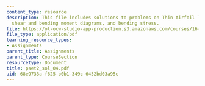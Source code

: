 ```yaml
---
content_type: resource
description: This file includes solutions to problems on Thin Airfoil Theory, loading,
  shear and bending moment diagrams, and bending stress.
file: https://ol-ocw-studio-app-production.s3.amazonaws.com/courses/16-01-unified-engineering-i-ii-iii-iv-fall-2005-spring-2006/68e9733af625b0b1349c6452bd03a95c_pset2_sol_04.pdf
file_type: application/pdf
learning_resource_types:
- Assignments
parent_title: Assignments
parent_type: CourseSection
resourcetype: Document
title: pset2_sol_04.pdf
uid: 68e9733a-f625-b0b1-349c-6452bd03a95c
---
```

